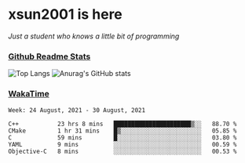 # xsun2001 is here

*Just a student who knows a little bit of programming*

### [Github Readme Stats](https://github.com/anuraghazra/github-readme-stats)

![Top Langs](https://github-readme-stats.vercel.app/api/top-langs/?username=xsun2001&layout=compact&theme=radical) ![Anurag's GitHub stats](https://github-readme-stats.vercel.app/api?username=xsun2001&show_icons=true&theme=radical)

### [WakaTime](https://wakatime.com)

<!--START_SECTION:waka-->
```text
Week: 24 August, 2021 - 30 August, 2021

C++           23 hrs 8 mins   ██████████████████████▒░░   88.70 % 
CMake         1 hr 31 mins    █▒░░░░░░░░░░░░░░░░░░░░░░░   05.85 % 
C             59 mins         █░░░░░░░░░░░░░░░░░░░░░░░░   03.80 % 
YAML          9 mins          ░░░░░░░░░░░░░░░░░░░░░░░░░   00.59 % 
Objective-C   8 mins          ░░░░░░░░░░░░░░░░░░░░░░░░░   00.53 % 
```
<!--END_SECTION:waka-->
